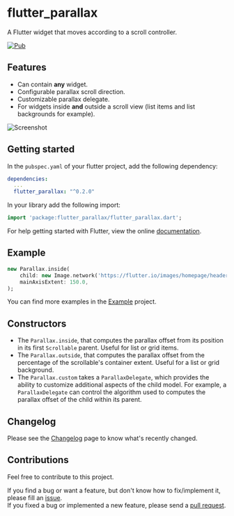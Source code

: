 # flutter_parallax

A Flutter widget that moves according to a scroll controller.

[![Pub](https://img.shields.io/pub/v/flutter_parallax.svg)](https://pub.dartlang.org/packages/flutter_parallax)

## Features

* Can contain **any** widget.
* Configurable parallax scroll direction.
* Customizable parallax delegate.
* For widgets inside **and** outside a scroll view (list items and list backgrounds for example). 

![Screenshot](https://raw.githubusercontent.com/letsar/flutter_parallax/master/doc/images/parallax.gif)

## Getting started

In the `pubspec.yaml` of your flutter project, add the following dependency:

```yaml
dependencies:
  ...
  flutter_parallax: "^0.2.0"
```

In your library add the following import:

```dart
import 'package:flutter_parallax/flutter_parallax.dart';
```

For help getting started with Flutter, view the online [documentation](https://flutter.io/).

## Example

```dart
new Parallax.inside(
    child: new Image.network('https://flutter.io/images/homepage/header-illustration.png'),
    mainAxisExtent: 150.0,
);
```

You can find more examples in the [Example](https://github.com/letsar/flutter_parallax/tree/master/example) project.

## Constructors

* The `Parallax.inside`, that computes the parallax offset from its position in its first `Scrollable` parent.
Useful for list or grid items.
* The `Parallax.outside`, that computes the parallax offset from the percentage of the scrollable's container extent.
Useful for a list or grid background.
* The `Parallax.custom` takes a `ParallaxDelegate`, which provides the ability to customize additional aspects of the child model. For example, a `ParallaxDelegate`
can control the algorithm used to computes the parallax offset of the child within its parent.

## Changelog

Please see the [Changelog](https://github.com/letsar/flutter_parallax/blob/master/CHANGELOG.md) page to know what's recently changed.

## Contributions

Feel free to contribute to this project.

If you find a bug or want a feature, but don't know how to fix/implement it, please fill an [issue](https://github.com/letsar/flutter_parallax/issues).  
If you fixed a bug or implemented a new feature, please send a [pull request](https://github.com/letsar/flutter_parallax/pulls).